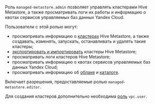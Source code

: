 Роль `managed-metastore.admin` позволяет управлять кластерами Hive Metastore, а также просматривать логи их работы и информацию о квотах сервисов управляемых баз данных Yandex Cloud.

Пользователи с этой ролью могут:
* просматривать информацию о [кластерах](../../metadata-hub/concepts/metastore.md) Hive Metastore, а также создавать, изменять, запускать, останавливать и удалять такие кластеры;
* [экспортировать и импортировать](../../metadata-hub/operations/metastore/export-and-import.md) кластеры Hive Metastore;
* просматривать логи кластеров Hive Metastore;
* просматривать информацию о квотах сервисов управляемых баз данных Yandex Cloud;
* просматривать информацию об [облаке](../../resource-manager/concepts/resources-hierarchy.md#cloud) и [каталоге](../../resource-manager/concepts/resources-hierarchy.md#folder).

Включает разрешения, предоставляемые ролью `managed-metastore.editor`.

Для создания кластеров дополнительно необходима [роль](../../vpc/security/index.md#vpc-user) `vpc.user`.

